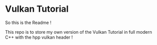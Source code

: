 # Vulkan Tutorial

So this is the Readme !

This repo is to store my own version of the Vulkan Tutorial in full modern C++ with the hpp vulkan header !